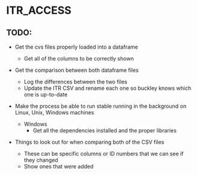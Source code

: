 # ITR_ACCESS

## TODO:
- Get the cvs files properly loaded into a dataframe
  - Get all of the columns to be correctly shown

- Get the comparison between both dataframe files
  - Log the differences between the two files
  - Update the ITR CSV and rename each one so buckley knows which one is up-to-date

- Make the process be able to run stable running in the background on Linux, Unix, Windows machines
  - Windows
    - Get all the dependencies installed and the proper libraries

- Things to look out for when comparing both of the CSV files
  - These can be specific columns or ID numbers that we can see if they changed
  - Show ones that were added

